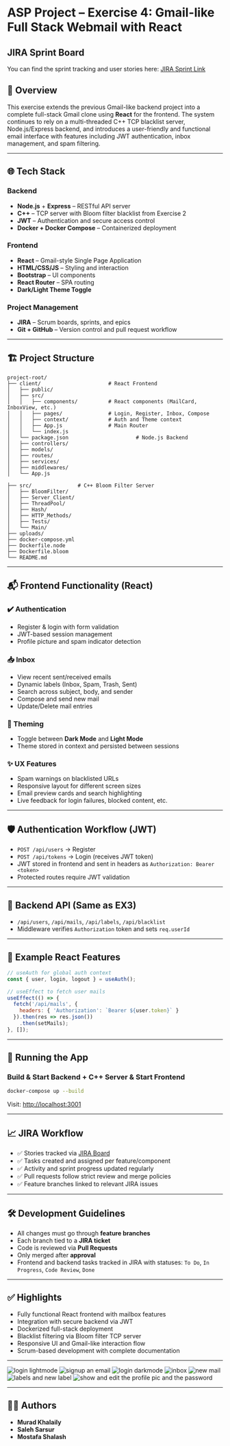 # ASP Project – Exercise 4: Gmail-like Full Stack Webmail with React

##  JIRA Sprint Board

You can find the sprint tracking and user stories here:
[JIRA Sprint Link](https://muradkhalaily.atlassian.net/jira/software/projects/AP/list)


## 📌 Overview

This exercise extends the previous Gmail-like backend project into a complete full-stack Gmail clone using **React** for the frontend. The system continues to rely on a multi-threaded C++ TCP blacklist server, Node.js/Express backend, and introduces a user-friendly and functional email interface with features including JWT authentication, inbox management, and spam filtering.

---

## 🌐 Tech Stack

### Backend
- **Node.js** + **Express** – RESTful API server
- **C++** – TCP server with Bloom filter blacklist from Exercise 2
- **JWT** – Authentication and secure access control
- **Docker + Docker Compose** – Containerized deployment

### Frontend
- **React** – Gmail-style Single Page Application
- **HTML/CSS/JS** – Styling and interaction
- **Bootstrap** – UI components
- **React Router** – SPA routing
- **Dark/Light Theme Toggle**

### Project Management
- **JIRA** – Scrum boards, sprints, and epics
- **Git + GitHub** – Version control and pull request workflow

---

## 🏗️ Project Structure

```
project-root/
├── client/                      # React Frontend
│   ├── public/
│   ├── src/
│   │   ├── components/          # React components (MailCard, InboxView, etc.)
│   │   ├── pages/               # Login, Register, Inbox, Compose
│   │   ├── context/             # Auth and Theme context
│   │   ├── App.js               # Main Router
│   │   └── index.js
│   └── package.json                      # Node.js Backend
│   ├── controllers/
│   ├── models/
│   ├── routes/
│   ├── services/
│   ├── middlewares/
│   └── App.js

├── src/               # C++ Bloom Filter Server
│   ├── BloomFilter/
│   ├── Server_Client/
│   ├── ThreadPool/
│   ├── Hash/
│   ├── HTTP_Methods/
│   ├── Tests/
│   └── Main/
├── uploads/
├── docker-compose.yml
├── Dockerfile.node
├── Dockerfile.bloom
└── README.md
```

---

## 📬 Frontend Functionality (React)

### ✔️ Authentication
- Register & login with form validation
- JWT-based session management
- Profile picture and spam indicator detection

### 📥 Inbox
- View recent sent/received emails
- Dynamic labels (Inbox, Spam, Trash, Sent)
- Search across subject, body, and sender
- Compose and send new mail
- Update/Delete mail entries

### 🎨 Theming
- Toggle between **Dark Mode** and **Light Mode**
- Theme stored in context and persisted between sessions

### ✨ UX Features
- Spam warnings on blacklisted URLs
- Responsive layout for different screen sizes
- Email preview cards and search highlighting
- Live feedback for login failures, blocked content, etc.

---

## 🛡️ Authentication Workflow (JWT)

- `POST /api/users` → Register
- `POST /api/tokens` → Login (receives JWT token)
- JWT stored in frontend and sent in headers as `Authorization: Bearer <token>`
- Protected routes require JWT validation

---

## 🔌 Backend API (Same as EX3)

- `/api/users`, `/api/mails`, `/api/labels`, `/api/blacklist`
- Middleware verifies `Authorization` token and sets `req.userId`

---

## 🧪 Example React Features

```js
// useAuth for global auth context
const { user, login, logout } = useAuth();

// useEffect to fetch user mails
useEffect(() => {
  fetch('/api/mails', {
    headers: { 'Authorization': `Bearer ${user.token}` }
  }).then(res => res.json())
    .then(setMails);
}, []);
```

---

## 🚀 Running the App

### Build & Start Backend + C++ Server & Start Frontend

```bash
docker-compose up --build
```

Visit: [http://localhost:3001](http://localhost:3001)

---

## 📈 JIRA Workflow

- ✅ Stories tracked via [JIRA Board](https://muradkhalaily.atlassian.net/jira/software/projects/AP/list)
- ✅ Tasks created and assigned per feature/component
- ✅ Activity and sprint progress updated regularly
- ✅ Pull requests follow strict review and merge policies
- ✅ Feature branches linked to relevant JIRA issues

---

## 🛠️ Development Guidelines

- All changes must go through **feature branches**
- Each branch tied to a **JIRA ticket**
- Code is reviewed via **Pull Requests**
- Only merged after **approval**
- Frontend and backend tasks tracked in JIRA with statuses: `To Do`, `In Progress`, `Code Review`, `Done`

---

## ✅ Highlights

- Fully functional React frontend with mailbox features
- Integration with secure backend via JWT
- Dockerized full-stack deployment
- Blacklist filtering via Bloom filter TCP server
- Responsive UI and Gmail-like interaction flow
- Scrum-based development with complete documentation

---

![login lightmode](<Screenshot1.png>)
![signup an email](<Screenshot2.png>)
![login darkmode](<Screenshot3.png>)
![inbox](<Screenshot4.png>)
![new mail](<Screenshot5.png>)
![labels and new label](<Screenshot6.png>)
![show and edit the profile pic and the password](<Screenshot7.png>)

---
## 👨‍💼 Authors

- **Murad Khalaily**
- **Saleh Sarsur**
- **Mostafa Shalash**
